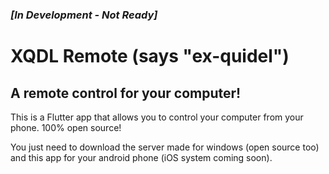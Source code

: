 ### _[In Development - Not Ready]_
# XQDL Remote (says "ex-quidel")

## A remote control for your computer!

This is a Flutter app that allows you to control your computer from your phone. 100% open source!

You just need to download the server made for windows (open source too) and this app for your android phone (iOS system coming soon).
